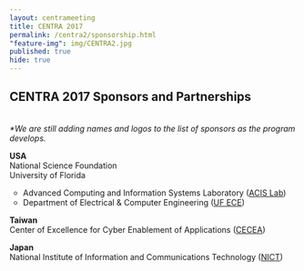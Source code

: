 ```yaml
---
layout: centrameeting
title: CENTRA 2017
permalink: /centra2/sponsorship.html
"feature-img": img/CENTRA2.jpg
published: true
hide: true
---
```


## CENTRA 2017 Sponsors and Partnerships
<br />
<i>*We are still adding names and logos to the list of sponsors as the program develops.</i> <br />
<p>
<strong>USA </strong> <br />
National Science Foundation <br />
University of Florida
<ul type="circle">
 <li>Advanced Computing and Information Systems Laboratory (<a href="https://www.acis.ufl.edu">ACIS Lab</a>)</li>
 <li>Department of Electrical & Computer Engineering (<a href="https://www.ece.ufl.edu" target="_blank">UF ECE</a>)</li>
</ul>
</p>
<p>
<strong>Taiwan</strong> <br />
Center of Excellence for Cyber Enablement of Applications (<a href="https://www.cecea.tw/e_index.php" target="_blank">CECEA</a>)
</p>

<strong>Japan</strong> <br />
National Institute of Information and Communications Technology (<a href="https://nict.go.jp/en/asean_ivo/index.html" target="_blank">NICT<a/>) 


